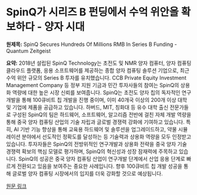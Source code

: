 # SpinQ가 시리즈 B 펀딩에서 수억 위안을 확보하다 - 양자 시대

**원제목:** SpinQ Secures Hundreds Of Millions RMB In Series B Funding - Quantum Zeitgeist

**요약:** 2018년 설립된 SpinQ Technology는 초전도 및 NMR 양자 컴퓨터, 양자 컴퓨팅 클라우드 플랫폼, 응용 소프트웨어를 제공하는 종합 양자 컴퓨팅 솔루션 기업으로,  최근 수억 위안 규모의 Series B 투자를 유치했습니다.  CCB Private Equity Investment Management Company 등 정부 지원 기금과 민간 투자사들의 참여는 SpinQ의 상용화 역량에 대한 높은 시장 신뢰를 보여줍니다.  SpinQ는 초전도 양자 칩의 독자적인 연구개발을 통해 100큐비트 칩 개발을 진행 중이며, 이미 40개국 이상의 200개 이상 대학 및 기업에 제품을 공급하고 있습니다.  하버드, MIT, 칭화대 등 유수 대학 출신 전문가들로 구성된 SpinQ의 팀은 하드웨어, 소프트웨어, 알고리즘 전반에 걸친 자체 개발 역량을 통해  중국 양자 컴퓨팅 산업의 기술 자립과 글로벌 경쟁력 강화에 기여하고 있습니다.  특히, AI 기반 기능 향상을 통해 교육용 하드웨어 및 솔루션을 업그레이드하고,  약물 시뮬레이션 분야에서 선도적인 정확도를 달성하는 등 기술력과 상용화 역량을 모두 인정받고 있습니다.  투자자들은 SpinQ의 전방위적인 연구개발과 상용화 전략을 중국 양자 기술 경쟁력 확보의 핵심 모델로 평가하며,  SpinQ의 혁신성과 성장 잠재력에 주목하고 있습니다.  SpinQ의 성공은 중국 양자 컴퓨팅 산업이 연구개발 단계에서 산업 응용 단계로 빠르게 전환되고 있음을 보여주는 중요한 사례입니다.  향후 100큐비트 칩 개발 성공을 통해 글로벌 양자 컴퓨팅 시장에서의 입지를 더욱 강화할 것으로 예상됩니다.

[원문 링크](https://quantumzeitgeist.com/spinq-secures-hundreds-of-millions-rmb-in-series-b-funding/)
